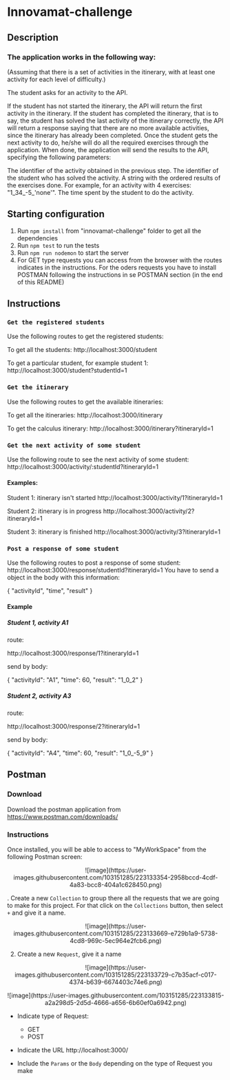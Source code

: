 # Innovamat-challenge

## Description

### The application works in the following way: 
(Assuming that there is a set of activities in the itinerary, with at least one activity for each level of difficulty.)

The student asks for an activity to the API.

If the student has not started the itinerary, the API will return the first activity in the itinerary.
If the student has completed the itinerary, that is to say, the student has solved the last activity of the itinerary correctly, the API will return a response saying that there are no more available activities, since the itinerary has already been completed.
Once the student gets the next activity to do, he/she will do all the required exercises through the application. When done, the application will send the results to the API, specifying the following parameters:

The identifier of the activity obtained in the previous step.
The identifier of the student who has solved the activity.
A string with the ordered results of the exercises done. For example, for an activity with 4 exercises: "1_34_-5_'none'".
The time spent by the student to do the activity.

## Starting configuration

1. Run `npm install` from "innovamat-challenge" folder to get all the dependencies
2. Run `npm test` to run the tests
3. Run `npm run nodemon` to start the server
4. For GET type requests you can access from the browser with the routes indicates in the instructions. For the oders requests you have to install POSTMAN following the instructions in se POSTMAN section (in the end of this README)

## Instructions
### `Get the registered students`

Use the following routes to get the registered students:

To get all the students: 
http://localhost:3000/student

To get a particular student, for example student 1:
http://localhost:3000/student?studentId=1

### `Get the itinerary`

Use the following routes to get the available itineraries:

To get all the itineraries: 
http://localhost:3000/itinerary

To get the calculus itinerary:
http://localhost:3000/itinerary?itineraryId=1

### `Get the next activity of some student`

Use the following route to see the next activity of some student:
http://localhost:3000/activity/:studentId?itineraryId=1

#### Examples:

Student 1: itinerary isn't started
http://localhost:3000/activity/1?itineraryId=1

Student 2: itinerary is in progress
http://localhost:3000/activity/2?itineraryId=1

Student 3: itinerary is finished
http://localhost:3000/activity/3?itineraryId=1

### `Post a response of some student`
Use the following routes to post a response of some student:
http://localhost:3000/response/studentId?itineraryId=1
You have to send a object in the body with this information:

{
    "activityId",
    "time",
    "result"
}

#### Example
##### Student 1, activity A1

route:

http://localhost:3000/response/1?itineraryId=1

send by body:

{
    "activityId": "A1",
    "time": 60,
    "result": "1_0_2"
}

##### Student 2, activity A3

route:

http://localhost:3000/response/2?itineraryId=1

send by body:

{
    "activityId": "A4",
    "time": 60,
    "result": "1_0_-5_9"
}


## Postman

### Download

Download the postman application from https://www.postman.com/downloads/

### Instructions

Once installed, you will be able to access to "MyWorkSpace" from the following Postman screen:

<p align="center">
![image](https://user-images.githubusercontent.com/103151285/223133354-2958bccd-4cdf-4a83-bcc8-404a1c628450.png)
</p>


. Create a new `Collection` to group there all the requests that we are going to make for this project. For that click on the `Collections` button, then select `+` and give it a name.

<p align="center">
  ![image](https://user-images.githubusercontent.com/103151285/223133669-e729b1a9-5738-4cd8-969c-5ec964e2fcb6.png)
</p>

2. Create a new `Request`, give it a name 

<p align="center">
  ![image](https://user-images.githubusercontent.com/103151285/223133729-c7b35acf-c017-4374-b639-6674403c74e6.png)

</p>

<p align="center">
  ![image](https://user-images.githubusercontent.com/103151285/223133815-a2a298d5-2d5d-4666-a656-6b60ef0a6942.png)

</p>

- Indicate type of Request:

    * GET
    * POST

- Indicate the URL http://localhost:3000/

- Include the `Params` or the `Body` depending on the type of Request you make
